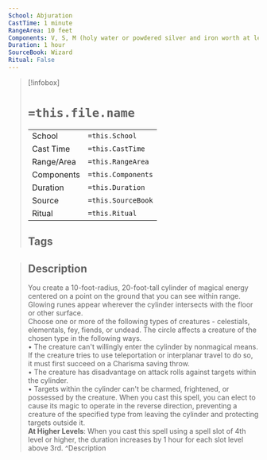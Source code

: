 ```yaml
---
School: Abjuration
CastTime: 1 minute
RangeArea: 10 feet
Components: V, S, M (holy water or powdered silver and iron worth at least 100 gp, which the spell consumes)
Duration: 1 hour
SourceBook: Wizard
Ritual: False
---
```

> [!infobox]
>
> # `=this.file.name`
> |            |                    |
> | ---------- | ------------------ |
> | School     | `=this.School`     |
> | Cast Time  | `=this.CastTime`   |
> | Range/Area | `=this.RangeArea`  |
> | Components | `=this.Components` |
> | Duration   | `=this.Duration`   |
> | Source     | `=this.SourceBook` |
> | Ritual     | `=this.Ritual`     |
>## Tags
>

> ## Description
> You create a 10-foot-radius, 20-foot-tall cylinder of magical energy centered on a point on the ground that you can see within range. Glowing runes appear wherever the cylinder intersects with the floor or other surface.<br> Choose one or more of the following types of creatures - celestials, elementals, fey, fiends, or undead. The circle affects a creature of the chosen type in the following ways.<br> • The creature can't willingly enter the cylinder by nonmagical means. If the creature tries to use teleportation or interplanar travel to do so, it must first succeed on a Charisma saving throw.<br> • The creature has disadvantage on attack rolls against targets within the cylinder.<br> • Targets within the cylinder can't be charmed, frightened, or possessed by the creature. When you cast this spell, you can elect to cause its magic to operate in the reverse direction, preventing a creature of the specified type from leaving the cylinder and protecting targets outside it.<br> <b>At Higher Levels</b>: When you cast this spell using a spell slot of 4th level or higher, the duration increases by 1 hour for each slot level above 3rd. 
> ^Description